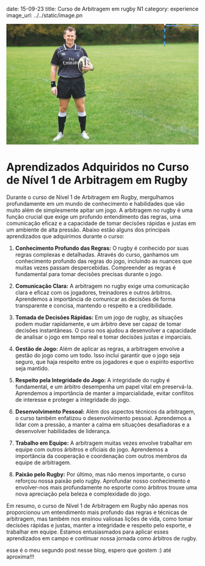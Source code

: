 date: 15-09-23
title: Curso de Arbitragem em rugby N1
category: experience
image_url: ../../static/image.pn

![Alt text](../../static/image.png)

# Aprendizados Adquiridos no Curso de Nível 1 de Arbitragem em Rugby

Durante o curso de Nível 1 de Arbitragem em Rugby, mergulhamos profundamente em um mundo de conhecimento e habilidades que vão muito além de simplesmente apitar um jogo. A arbitragem no rugby é uma função crucial que exige um profundo entendimento das regras, uma comunicação eficaz e a capacidade de tomar decisões rápidas e justas em um ambiente de alta pressão. Abaixo estão alguns dos principais aprendizados que adquirimos durante o curso:

1. **Conhecimento Profundo das Regras:** O rugby é conhecido por suas regras complexas e detalhadas. Através do curso, ganhamos um conhecimento profundo das regras do jogo, incluindo as nuances que muitas vezes passam despercebidas. Compreender as regras é fundamental para tomar decisões precisas durante o jogo.

2. **Comunicação Clara:** A arbitragem no rugby exige uma comunicação clara e eficaz com os jogadores, treinadores e outros árbitros. Aprendemos a importância de comunicar as decisões de forma transparente e concisa, mantendo o respeito e a credibilidade.

3. **Tomada de Decisões Rápidas:** Em um jogo de rugby, as situações podem mudar rapidamente, e um árbitro deve ser capaz de tomar decisões instantâneas. O curso nos ajudou a desenvolver a capacidade de analisar o jogo em tempo real e tomar decisões justas e imparciais.

4. **Gestão de Jogo:** Além de aplicar as regras, a arbitragem envolve a gestão do jogo como um todo. Isso inclui garantir que o jogo seja seguro, que haja respeito entre os jogadores e que o espírito esportivo seja mantido.

5. **Respeito pela Integridade do Jogo:** A integridade do rugby é fundamental, e um árbitro desempenha um papel vital em preservá-la. Aprendemos a importância de manter a imparcialidade, evitar conflitos de interesse e proteger a integridade do jogo.

6. **Desenvolvimento Pessoal:** Além dos aspectos técnicos da arbitragem, o curso também enfatizou o desenvolvimento pessoal. Aprendemos a lidar com a pressão, a manter a calma em situações desafiadoras e a desenvolver habilidades de liderança.

7. **Trabalho em Equipe:** A arbitragem muitas vezes envolve trabalhar em equipe com outros árbitros e oficiais do jogo. Aprendemos a importância da cooperação e coordenação com outros membros da equipe de arbitragem.

8. **Paixão pelo Rugby:** Por último, mas não menos importante, o curso reforçou nossa paixão pelo rugby. Aprofundar nosso conhecimento e envolver-nos mais profundamente no esporte como árbitros trouxe uma nova apreciação pela beleza e complexidade do jogo.

Em resumo, o curso de Nível 1 de Arbitragem em Rugby não apenas nos proporcionou um entendimento mais profundo das regras e técnicas de arbitragem, mas também nos ensinou valiosas lições de vida, como tomar decisões rápidas e justas, manter a integridade e respeito pelo esporte, e trabalhar em equipe. Estamos entusiasmados para aplicar esses aprendizados em campo e continuar nossa jornada como árbitros de rugby.


esse é o meu segundo post nesse blog, espero que gostem :) até aproxima!!!
